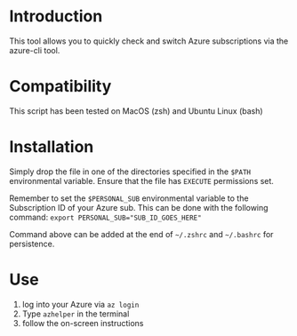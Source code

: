 # Introduction

This tool allows you to quickly check and switch Azure subscriptions via the azure-cli tool.

# Compatibility

This script has been tested on MacOS (zsh) and Ubuntu Linux (bash)

# Installation

Simply drop the file in one of the directories specified in the `$PATH` environmental variable. Ensure that the file has `EXECUTE` permissions set.

Remember to set the `$PERSONAL_SUB` environmental variable to the Subscription ID of your Azure sub. This can be done with the following command:
`export PERSONAL_SUB="SUB_ID_GOES_HERE"`

Command above can be added at the end of `~/.zshrc` and `~/.bashrc` for persistence.

# Use

1. log into your Azure  via `az login`
2. Type `azhelper` in the terminal
3. follow the on-screen instructions
